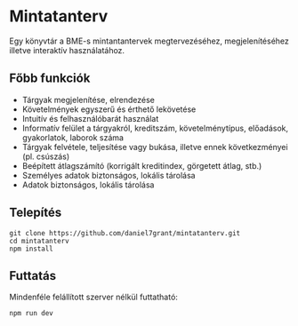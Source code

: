 # Mintatanterv

Egy könyvtár a BME-s mintantantervek megtervezéséhez, megjelenítéséhez illetve interaktív használatához.

## Főbb funkciók
* Tárgyak megjelenítése, elrendezése
* Követelmények egyszerű és érthető lekövetése
* Intuitív és felhasználóbarát használat
* Informatív felület a tárgyakról, kreditszám, követelménytípus, előadások, gyakorlatok, laborok száma
* Tárgyak felvétele, teljesítése vagy bukása, illetve ennek következményei (pl. csúszás)
* Beépített átlagszámító (korrigált kreditindex, görgetett átlag, stb.)
* Személyes adatok biztonságos, lokális tárolása
* Adatok biztonságos, lokális tárolása

## Telepítés

~~~
git clone https://github.com/daniel7grant/mintatanterv.git
cd mintatanterv
npm install
~~~

## Futtatás

Mindenféle felállított szerver nélkül futtatható:
~~~
npm run dev
~~~
